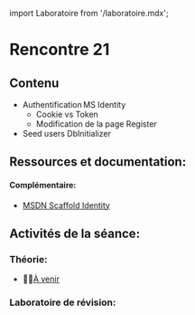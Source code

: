 import Laboratoire from '/laboratoire.mdx';

# Rencontre 21

## Contenu
- Authentification MS Identity  
    - Cookie vs Token  
    - Modification de la page Register  
- Seed users DbInitializer 


## Ressources et documentation: 

#### Complémentaire: 
- [MSDN Scaffold Identity](https://go.microsoft.com/fwlink/?linkid=2116645)

## Activités de la séance: 

### Théorie: 
- 🔗🚧[À venir](BRISE)

### Laboratoire de révision:  
<Laboratoire nom="10XX-S21_Lab1"/>
